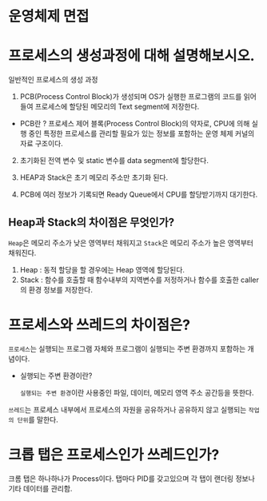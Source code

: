 # 운영체제 면접

# 프로세스의 생성과정에 대해 설명해보시오.

일반적인 프로세스의 생성 과정

1. PCB(Process Control Block)가 생성되며 OS가 실행한 프로그램의 코드를 읽어들여 프로세스에 할당된 메모리의 Text segment에 저장한다.

-   PCB란 ?
    프로세스 제어 블록(Process Control Block)의 약자로, CPU에 의해 실행 중인 특정한 프로세스를 관리할 필요가 있는 정보를 포함하는 운영 체제 커널의 자료 구조이다.

2. 초기화된 전역 변수 및 static 변수를 data segment에 할당한다.

3. HEAP과 Stack은 초기 메모리 주소만 초기화 된다.

4. PCB에 여러 정보가 기록되면 Ready Queue에서 CPU를 할당받기까지 대기한다.

## Heap과 Stack의 차이점은 무엇인가?

`Heap`은 메모리 주소가 낮은 영역부터 채워지고 `Stack`은 메모리 주소가 높은 영역부터 채워진다.

1. Heap : 동적 할당을 할 경우에는 Heap 영역에 할당된다.
2. Stack : 함수를 호출할 때 함수내부의 지역변수를 저정하거나 함수를 호출한 caller의 환경 정보를 저장한다.

# 프로세스와 쓰레드의 차이점은?

`프로세스`는 실행되는 프로그램 자체와 프로그램이 실행되는 주변 환경까지 포함하는 개념이다.

-   실행되는 주변 환경이란?

    `실행되는 주변 환경`이란 사용중인 파일, 데이터, 메모리 영역 주소 공간등을 뜻한다.

`쓰레드`는 프로세스 내부에서 프로세스의 자원을 공유하거나 공유하지 않고 실행되는 `작업의 단위`를 말한다.

# 크롭 탭은 프로세스인가 쓰레드인가?

크롬 탭은 하나하나가 Process이다. 탭마다 PID를 갖고있으며 각 탭이 랜더링 정보나 기타 데이터를 관리함.
